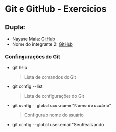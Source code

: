 # Git e GitHub - Exercicios   

## Dupla:
- Nayane Maia: [GitHub](https://github.com/nmaia19)
- Nome do integrante 2: [GitHub](https://github.com/<usuario>)

### Confingurações do Git
- git help
  > Lista de comandos do Git
- git config --list
  > Lista de configurações do Git
- git config --global user.name "Nome do usuário"
  > Configura o nome do usuário
- git config --global user.email "SeuRealizando